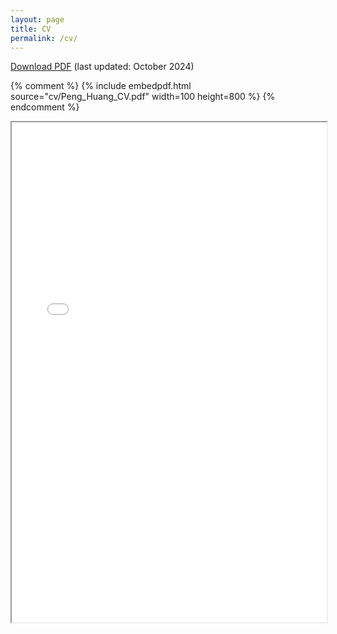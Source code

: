 ```yaml
---
layout: page
title: CV
permalink: /cv/
---
```



 [Download PDF](cv/Peng_Huang_CV.pdf)  (last updated: October 2024)

 <!--
 The PDF should be embedded underneath -- uses Google Docs for embedding and works if the PDF is on dropbox. Works sporadically if PDF is elsewhere too.
-->

{% comment %}
{% include embedpdf.html source="cv/Peng_Huang_CV.pdf" width=100 height=800 %}
{% endcomment %}

<iframe src="cv/Peng_Huang_CV.pdf" width="100%" height="800px">
   Your browser does not support iframes. Please click the hyperlink above.
</iframe>

